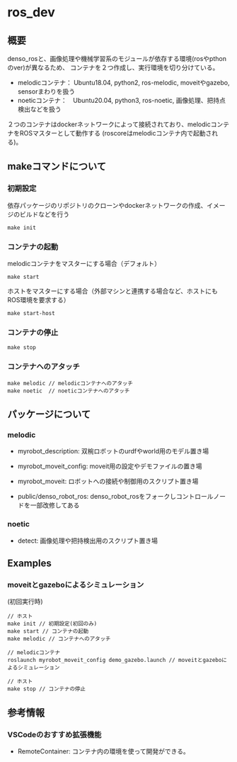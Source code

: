 # ros_dev
## 概要
denso_rosと、画像処理や機械学習系のモジュールが依存する環境(rosやpthonのver)が異なるため、
コンテナを２つ作成し、実行環境を切り分けている。

* melodicコンテナ： Ubuntu18.04, python2, ros-melodic, moveitやgazebo, sensorまわりを扱う
* noeticコンテナ：　Ubuntu20.04, python3, ros-noetic, 画像処理、把持点検出などを扱う

２つのコンテナはdockerネットワークによって接続されており、melodicコンテナをROSマスターとして動作する 
(roscoreはmelodicコンテナ内で起動される)。


## makeコマンドについて 
### 初期設定
依存パッケージのリポジトリのクローンやdockerネットワークの作成、イメージのビルドなどを行う
```
make init
```

### コンテナの起動
melodicコンテナをマスターにする場合（デフォルト）
```
make start
```
ホストをマスターにする場合（外部マシンと連携する場合など、ホストにもROS環境を要求する）
```
make start-host
```

### コンテナの停止
```
make stop
```

### コンテナへのアタッチ
```
make melodic // melodicコンテナへのアタッチ
make noetic  // noeticコンテナへのアタッチ
```

## パッケージについて
### melodic
* myrobot_description: 双椀ロボットのurdfやworld用のモデル置き場
* myrobot_moveit_config: moveit用の設定やデモファイルの置き場
* myrobot_moveit: ロボットへの接続や制御用のスクリプト置き場

* public/denso_robot_ros: denso_robot_rosをフォークしコントロールノードを一部改修してある

### noetic
* detect: 画像処理や把持検出用のスクリプト置き場

## Examples
### moveitとgazeboによるシミュレーション
(初回実行時)
```
// ホスト
make init // 初期設定(初回のみ)
make start // コンテナの起動
make melodic // コンテナへのアタッチ
```
```
// melodicコンテナ
roslaunch myrobot_moveit_config demo_gazebo.launch // moveitとgazeboによるシミュレーション
```
```
// ホスト
make stop // コンテナの停止
```

## 参考情報
### VSCodeのおすすめ拡張機能
* RemoteContainer: コンテナ内の環境を使って開発ができる。